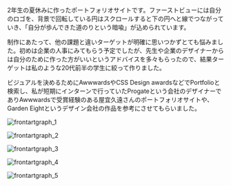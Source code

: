 2年生の夏休みに作ったポートフォリオサイトです。ファーストビューには自分のロゴを、背景で回転している円はスクロールすると下の円へと線でつながっていき、「自分が歩んできた道のりという暗喩」が込められています。

制作にあたって、他の課題と違いターゲットが明確に思いつかずとても悩みました。初めは企業の人事にみてもらう予定でしたが、先生や企業のデザイナーからは自分のために作った方がいいというアドバイスを多々もらったので、結果ターゲットは私のような20代前半の学生に絞って作りました。

ビジュアルを決めるためにAwwwardsやCSS Design awardsなどでPortfolioと検索し、私が短期にインターンで行っていたProgateという会社のデザイナーでありAwwwardsで受賞経験のある屋宜久遠さんのポートフォリオサイトや、Garden Eightというデザイン会社の作品を参考にさせてもらいました。

![frontartgraph_1](/markdown/material/frontartgraph_1.png)

![frontartgraph_2](/markdown/material/frontartgraph_2.jpg)

![frontartgraph_3](/markdown/material/frontartgraph_3.png)

![frontartgraph_4](/markdown/material/frontartgraph_4.png)

![frontartgraph_5](/markdown/material/frontartgraph_5.gif)

